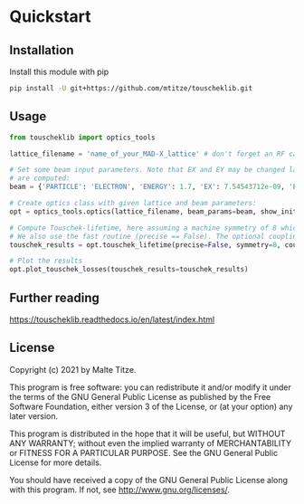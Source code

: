 # Quickstart

## Installation

Install this module with pip

```sh
pip install -U git+https://github.com/mtitze/touscheklib.git
```

## Usage

```python
from touscheklib import optics_tools

lattice_filename = 'name_of_your_MAD-X_lattice' # don't forget an RF cavity.

# Set some beam input parameters. Note that EX and EY may be changed later, when the natural parameters
# are computed:
beam = {'PARTICLE': 'ELECTRON', 'ENERGY': 1.7, 'EX': 7.54543712e-09, 'EY': 1.2e-10, 'NPART': 5000000000.0, 'SIGE': 0.00069541, 'SIGT': 0.0029196, 'radiate': True}

# Create optics class with given lattice and beam parameters:
opt = optics_tools.optics(lattice_filename, beam_params=beam, show_init=False, verbose=True)

# Compute Touschek-lifetime, here assuming a machine symmetry of 8 which will increase the calculation speed.
# We also use the fast routine (precise == False). The optional coupling parameter coupling_y can be used to enlarge EY by coupling_y*EX:
touschek_results = opt.touschek_lifetime(precise=False, symmetry=8, coupling_y=0.02)

# Plot the results
opt.plot_touschek_losses(touschek_results=touschek_results)
```

## Further reading

https://touscheklib.readthedocs.io/en/latest/index.html

## License

Copyright (c) 2021 by Malte Titze.

This program is free software: you can redistribute it and/or modify it under the terms of the GNU General Public License as published by the Free Software Foundation, either version 3 of the License, or (at your option) any later version.

This program is distributed in the hope that it will be useful, but WITHOUT ANY WARRANTY; without even the implied warranty of MERCHANTABILITY or FITNESS FOR A PARTICULAR PURPOSE. See the GNU General Public License for more details.

You should have received a copy of the GNU General Public License along with this program. If not, see http://www.gnu.org/licenses/.
